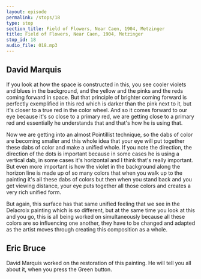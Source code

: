 ```yaml
---
layout: episode
permalink: /stops/18
type: stop
section_title: Field of Flowers, Near Caen, 1904, Metzinger
title: Field of Flowers, Near Caen, 1904, Metzinger
stop_id: 18
audio_file: 018.mp3
---
```


## David Marquis

If you look at how the space is constructed in this, you see cooler violets and blues in the background, and the yellow and the pinks and the reds coming forward in space. But that principle of brighter coming forward is perfectly exemplified in this red which is darker than the pink next to it, but it's closer to a true red in the color wheel.  And so it comes forward to our eye because it's so close to a primary red, we are getting close to a primary red and essentially he understands that and that's how he is using that.

Now we are getting into an almost Pointillist technique, so the dabs of color are becoming smaller and this whole idea that your eye will put together these dabs of color and make a unified whole.  If you note the direction, the direction of the dots is important because in some cases he is using a vertical dab, in some cases it's horizontal and I think that's really important.  But even more important is how the violet in the background along the horizon line is made up of so many colors that when you walk up to the painting it's all these dabs of colors but then when you stand back and you get viewing distance, your eye puts together all those colors and creates a very rich unified form.

But again, this surface has that same unified feeling that we see in the Delacroix painting which is so different, but at the same time you look at this and you go, this is all being worked on simultaneously because all these colors are so influencing one another, they have to be changed and adapted as the artist moves through creating this composition as a whole.

## Eric Bruce

David Marquis worked on the restoration of this painting.  He will tell you all about it, when you press the Green button.
